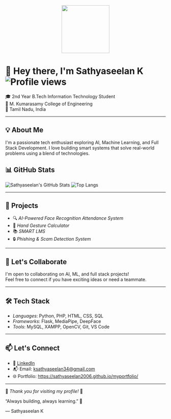 <div align="center">
  <img height="150" src="https://i.pinimg.com/originals/ca/26/2e/ca262e0354eea311c41134c3e4bc3bc2.gif"  />
</div>


# 👋 Hey there, I'm Sathyaseelan K                                         ![Profile views](https://komarev.com/ghpvc/?username=sathyaseelan2006&color=blueviolet)

🎓 2nd Year B.Tech Information Technology Student  
🏫 M. Kumarasamy College of Engineering  
📍 Tamil Nadu, India  

---

## 💡 About Me

I'm a passionate tech enthusiast exploring AI, Machine Learning, and Full Stack Development. I love building smart systems that solve real-world problems using a blend of technologies.



## 📊 GitHub Stats

![Sathyaseelan's GitHub Stats](https://github-readme-stats.vercel.app/api?username=sathyaseelan2006&show_icons=true&theme=tokyonight)
![Top Langs](https://github-readme-stats.vercel.app/api/top-langs/?username=sathyaseelan2006&layout=compact&theme=tokyonight)

---

## 🔨 Projects

- 🔍 *AI-Powered Face Recognition Attendance System*
- 🧠 *Hand Gesture Calculator*
- 📚 *SMART LMS*
- 🔒 *Phishing & Scam Detection System*


---

## 🤝 Let's Collaborate

I'm open to collaborating on AI, ML, and full stack projects!  
Feel free to connect if you have exciting ideas or need a teammate.

---

## 🛠 Tech Stack

- *Languages*: Python, PHP, HTML, CSS, SQL
- *Frameworks*: Flask, MediaPipe, DeepFace
- *Tools*: MySQL, XAMPP, OpenCV, Git, VS Code

---

## 📫 Let's Connect

- 🔗 [LinkedIn](https://www.linkedin.com/in/sathyaseelan-dev)
- 📬 Email: ksathyaseelan34@gmail.com
- 🌐 Portfolio: https://sathyaseelan2006.github.io/myportfolio/

---

🌟 *Thank you for visiting my profile!* 🌟

“Always building, always learning.” 🚀

— Sathyaseelan K
